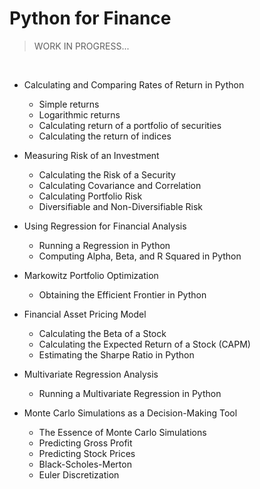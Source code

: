 # Python for Finance
>WORK IN PROGRESS...

<br/>

- Calculating and Comparing Rates of Return in Python
  - Simple returns
  - Logarithmic returns
  - Calculating return of a portfolio of securities
  - Calculating the return of indices

- Measuring Risk of an Investment
  - Calculating the Risk of a Security
  - Calculating Covariance and Correlation
  - Calculating Portfolio Risk
  - Diversifiable and Non-Diversifiable Risk

- Using Regression for Financial Analysis
  - Running a Regression in Python
  - Computing Alpha, Beta, and R Squared in Python

- Markowitz Portfolio Optimization
  - Obtaining the Efficient Frontier in Python

- Financial Asset Pricing Model
  - Calculating the Beta of a Stock
  - Calculating the Expected Return of a Stock (CAPM)
  - Estimating the Sharpe Ratio in Python

- Multivariate Regression Analysis
  - Running a Multivariate Regression in Python

- Monte Carlo Simulations as a Decision-Making Tool
  - The Essence of Monte Carlo Simulations
  - Predicting Gross Profit
  - Predicting Stock Prices
  - Black-Scholes-Merton
  - Euler Discretization
